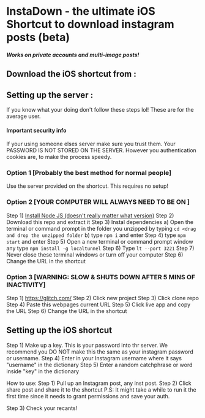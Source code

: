 # InstaDown - the ultimate iOS Shortcut to download instagram posts (beta)
##### Works on private accounts and multi-image posts!

## Download the iOS shortcut from :

## Setting up the server :
If you know what your doing don't follow these steps lol! These are for the average user.

#### Important security info
If your using someone elses server make sure you trust them.
Your PASSWORD IS NOT STORED ON THE SERVER. However you authentication cookies are, to make the process speedy.

###  Option 1 [Probably the best method for normal people]
Use the server provided on the shortcut. This requires no setup!

### Option 2 [YOUR COMPUTER WILL ALWAYS NEED TO BE ON ]
Step 1) [Install Node JS (doesn't really matter what version)](https://nodejs.org/en/)
Step 2) Download this repo and extract it
Step 3) Instal dependencies
       a) Open the terminal or command prompt in the folder you unzipped by typing `cd <drag and drop the unzipped folder`
       b) type `npm i` and enter
Step 4) type `npm start` and enter
Step 5) Open a new terminal or command prompt window any type  `npm install -g localtunnel`
Step 6) Type `lt --port 3221`
Step 7) Never close these terminal windows or turn off your computer
Step 6) Change the URL in the shortcut

### Option 3 [WARNING: SLOW & SHUTS DOWN AFTER 5 MINS OF INACTIVITY]
Step 1) https://glitch.com/
Step 2) Click new project
Step 3) Click clone repo
Step 4) Paste this webpages current URL
Step 5) Click live app and copy the URL
Step 6) Change the URL in the shortcut


## Setting up the iOS shortcut
Step 1) Make up a key. This is your password into thr server. We recommend you DO NOT make this the same as your instagram password or username.
Step 4) Enter in your Instagram username where it says "username" in the dictionary
Step 5) Enter a random catchphrase or word inside "key" in the dictionary

How to use:
Step 1) Pull up an Instagram post, any inst post.
Step 2) Click share post and share it to the shortcut
P.S: It might take a while to run it the first time since it needs to grant permissions and save your auth.

Step 3) Check your recants!

